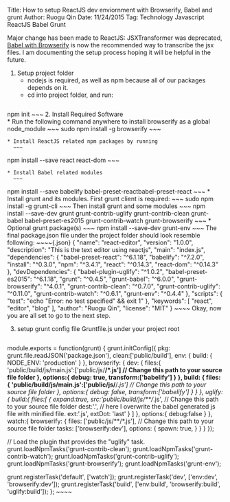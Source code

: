 Title: How to setup ReactJS dev enviornment with Browserify, Babel and grunt
Author: Ruogu Qin
Date: 11/24/2015
Tag: Technology
     Javascript
     ReactJS
     Babel
     Grunt

Major change has been made to ReactJS: JSXTransformer was deprecated, [Babel with Browserify](https://facebook.github.io/react/docs/getting-started.html) is now the recommended way to transcribe the jsx files. I am documenting the setup process hoping it will be helpful in the future.

1. Setup project folder
    * nodejs is required, as well as npm because all of our packages depends on it.
    * cd into project folder, and run:
      ~~~
  npm init
      ~~~
2.  Install Required Software      
    * Run the following command anywhere to install browserify as a global node_module
      ~~~
  sudo npm install -g browserify
      ~~~

    * Install ReactJS related npm packages by running
      ~~~
  npm install --save react react-dom
      ~~~

    * Install Babel related modules
      ~~~
  npm install --save babelify babel-preset-reactbabel-preset-react
      ~~~
    * Install grunt and its modules. First grunt client is required:
      ~~~
  sudo npm install -g grunt-cli
      ~~~
      Then install grunt and some modules
      ~~~
  npm install --save-dev grunt grunt-contrib-uglify grunt-contrib-clean grunt-babel babel-preset-es2015 grunt-contrib-watch grunt-browserify
      ~~~
    * Optional grunt package(s)
      ~~~
  npm install --save-dev grunt-env
      ~~~
    The final package.json file under the project folder should look resemble following:
      ~~~~{.json}
  {
    "name": "react-editor",
    "version": "1.0.0",
    "description": "This is the text editor using reactjs",
    "main": "index.js",
    "dependencies": {
      "babel-preset-react": "^6.1.18",
      "babelify": "^7.2.0",
      "install": "^0.3.0",
      "npm": "^3.4.1",
      "react": "^0.14.3",
      "react-dom": "^0.14.3"
    },
    "devDependencies": {
      "babel-plugin-uglify": "^1.0.2",
      "babel-preset-es2015": "^6.1.18",
      "grunt": "^0.4.5",
      "grunt-babel": "^6.0.0",
      "grunt-browserify": "^4.0.1",
      "grunt-contrib-clean": "^0.7.0",
      "grunt-contrib-uglify": "^0.11.0",
      "grunt-contrib-watch": "^0.6.1",
      "grunt-env": "^0.4.4"
    },
    "scripts": {
      "test": "echo \"Error: no test specified\" && exit 1"
    },
    "keywords": [
      "react",
      "editor",
      "blog"
    ],
    "author": "Ruogu Qin",
    "license": "MIT"
  }
      ~~~~
    Okay, now you are all set to go to the next step.

3. setup grunt config file Gruntfile.js under your project root
      ~~~~{.javascript}
  module.exports = function(grunt) {
  grunt.initConfig({
    pkg: grunt.file.readJSON('package.json'),
    clean:['public/build'],
    env: {
      build: {
        NODE_ENV: 'production'
      }
    },
    browserify: {
      dev: {
        files:{
          'public/build/js/main.js':['public/js/**/*.js'] // Change this path to your source file folder
        },
        options:{
          debug: true,
          transform:['babelify']
        }
      },
      build: {
        files:{
          'public/build/js/main.js':['public/js/**/*.js'] // Change this path to your source file folder
        },
        options:{
          debug: false,
          transform:['babelify']
        }
      }
    },
    uglify: {
      build:{
        files:[
          {
            expand:true,
            src:'public/build/js/**/*.js', // Change this path to your source file folder
            dest:'.', // here I overwrite the babel generated js file with minified file.
            ext:'.js',
            extDot: 'last'
          }
        ]
      },
      options:{
        debug:false
      }
    },
    watch:{
      browserify: {
        files: ['public/js/**/*.js'], // Change this path to your source file folder
        tasks: ['browserify:dev'],
        options: {
          spawn: true,
        }
      }
    }
  });

  // Load the plugin that provides the "uglify" task.
  grunt.loadNpmTasks('grunt-contrib-clean');
  grunt.loadNpmTasks('grunt-contrib-watch');
  grunt.loadNpmTasks('grunt-contrib-uglify');
  grunt.loadNpmTasks('grunt-browserify');
  grunt.loadNpmTasks('grunt-env');

  grunt.registerTask('default', ['watch']);
  grunt.registerTask('dev', ['env:dev', 'browserify:dev']);
  grunt.registerTask('build',  ['env:build', 'browserify:build', 'uglify:build']);
    };
    ~~~~
